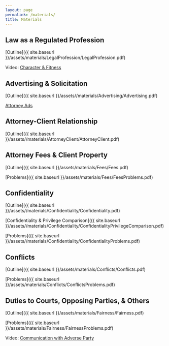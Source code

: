 ```yaml
---
layout: page
permalink: /materials/
title: Materials
---
```


## Law as a Regulated Profession

[Outline]({{ site.baseurl }}/assets/materials/LegalProfession/LegalProfession.pdf)

Video: [Character & Fitness](https://drive.google.com/open?id=1dmPA2K2iP2slrd9MCBYA7HMzt0N--aDc)


## Advertising & Solicitation 

[Outline]({{ site.baseurl }}/assets//materials/Advertising/Advertising.pdf)

[Attorney Ads](https://docs.google.com/presentation/d/1WjdHg_oxLHyGuGB-Te0KAZCOUj6BhYar7AMM42gx1bw/edit?usp=sharing)


## Attorney-Client Relationship 

[Outline]({{ site.baseurl }}/assets//materials/AttorneyClient/AttorneyClient.pdf)


## Attorney Fees & Client Property

[Outline]({{ site.baseurl }}/assets/materials/Fees/Fees.pdf)

[Problems]({{ site.baseurl }}/assets/materials/Fees/FeesProblems.pdf)

## Confidentiality 

[Outline]({{ site.baseurl }}/assets//materials/Confidentiality/Confidentiality.pdf)

[Confidentiality & Privilege Comparison]({{ site.baseurl }}/assets//materials/Confidentiality/ConfidentialityPrivilegeComparison.pdf)

[Problems]({{ site.baseurl }}/assets//materials/Confidentiality/ConfidentialityProblems.pdf)


## Conflicts 

[Outline]({{ site.baseurl }}/assets/materials/Conflicts/Conflicts.pdf)

[Problems]({{ site.baseurl }}/assets/materials/Conflicts/ConflictsProblems.pdf)


## Duties to Courts, Opposing Parties, & Others  

[Outline]({{ site.baseurl }}/assets/materials/Fairness/Fairness.pdf)

[Problems]({{ site.baseurl }}/assets/materials/Fairness/FairnessProblems.pdf)

Video: [Communication with Adverse Party](https://drive.google.com/open?id=1Ig7s0p3aee82rIPsvjVzVE3uHpg3wc-c)


